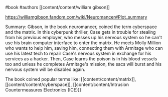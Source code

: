 #book 
#authors [[content/content/william gibson]]

https://williamgibson.fandom.com/wiki/Neuromancer#Plot_summary

Summary:
Gibson, in the book neuromancer, coined the term cyberspace and the matrix. In this cyberpunk thriller, Case gets in trouble for stealing from his previous employer, who messes up his nervous system so he can't use his brain computer interface to enter the matrix.  He meets Molly Million who wants to help him, saving him, connecting them with Armitage who can use his latest tech to repair Case's nervous system in exchange for his services as a hacker. Then, Case learns the poison is in his blood vessels too and unless he completes Armitage's mission, the sacs will burst and his nervous system will be disabled again. 

The book coined popular terms like: [[content/content/matrix]], [[content/content/cyberspace]], [[content/content/Intrusion Countermeasures Electronics (ICE)]]